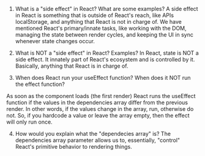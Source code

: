 1. What is a "side effect" in React? What are some examples?
 A side effect in React is something that is outside of React's reach, like APIs localStorage, and anything that React is not in charge of. We have mentioned React's primary/innate tasks, like working with the DOM, managing the state between render cycles, and keeping the UI in sync whenever state changes occur. 


2. What is NOT a "side effect" in React? Examples?
In React, state is NOT a side effect. It innately part of React's ecosystem and is controlled by it. Basically, anything that React is in charge of. 


3. When does React run your useEffect function? When does it NOT run
   the effect function?
   
 As soon as the component loads (the first render)
React runs the useEffect function if the values in the dependencies array differ from the previous render. In other words, if the values change in the array, run, otherwise do not. So, if you hardcode a value or leave the array empty, then the effect will only run once. 

4. How would you explain what the "dependecies array" is?
The dependencies array parameter allows us to, essentially, "control" React's primitive behavior to rendering things.  


